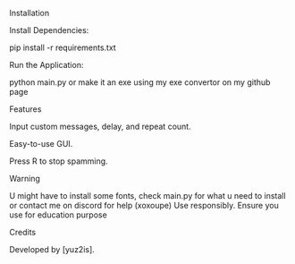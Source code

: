 Installation

Install Dependencies:

pip install -r requirements.txt

Run the Application:

python main.py or make it an exe using my exe convertor on my github page

Features

Input custom messages, delay, and repeat count.

Easy-to-use GUI.

Press R to stop spamming.

Warning

U might have to install some fonts, check main.py for what u need to install or contact me on discord for help (xoxoupe)
Use responsibly. Ensure you use for education purpose

Credits

Developed by [yuz2is].

